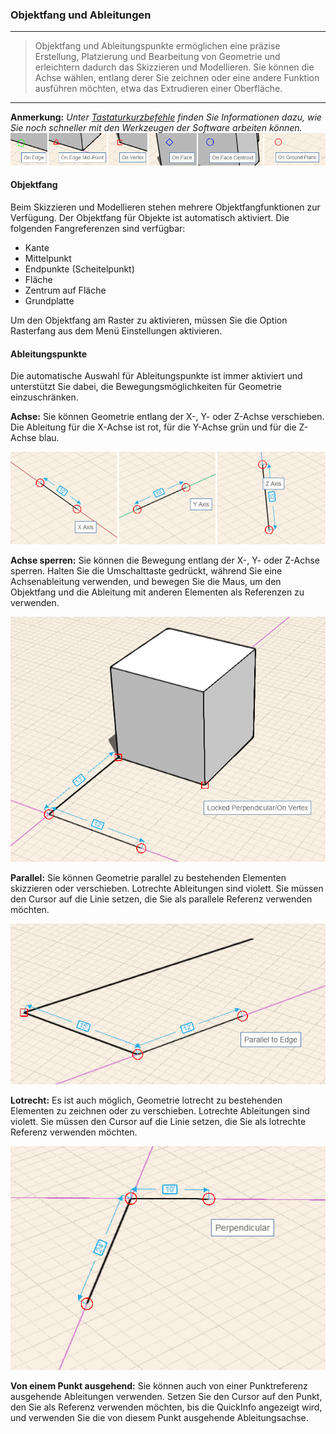 

### Objektfang und Ableitungen

---

> Objektfang und Ableitungspunkte ermöglichen eine präzise Erstellung, Platzierung und Bearbeitung von Geometrie und erleichtern dadurch das Skizzieren und Modellieren. Sie können die Achse wählen, entlang derer Sie zeichnen oder eine andere Funktion ausführen möchten, etwa das Extrudieren einer Oberfläche.

---

**Anmerkung:** *Unter [Tastaturkurzbefehle](../Appendix/keyboard-shortcuts.md) finden Sie Informationen dazu, wie Sie noch schneller mit den Werkzeugen der Software arbeiten können.* ![](images/GUID-10AC3DDC-0BB3-4C3A-9BA3-4DE37FE97ADF-low.png)

#### Objektfang

Beim Skizzieren und Modellieren stehen mehrere Objektfangfunktionen zur Verfügung. Der Objektfang für Objekte ist automatisch aktiviert. Die folgenden Fangreferenzen sind verfügbar:

* Kante
* Mittelpunkt
* Endpunkte (Scheitelpunkt)
* Fläche
* Zentrum auf Fläche
* Grundplatte

Um den Objektfang am Raster zu aktivieren, müssen Sie die Option Rasterfang aus dem Menü Einstellungen aktivieren.

#### Ableitungspunkte

Die automatische Auswahl für Ableitungspunkte ist immer aktiviert und unterstützt Sie dabei, die Bewegungsmöglichkeiten für Geometrie einzuschränken.

**Achse:** Sie können Geometrie entlang der X-, Y- oder Z-Achse verschieben. Die Ableitung für die X-Achse ist rot, für die Y-Achse grün und für die Z-Achse blau.

![](images/GUID-DD1207BA-33C0-46B5-924E-E3B7AD4CBF1F-low.png)

**Achse sperren:** Sie können die Bewegung entlang der X-, Y- oder Z-Achse sperren. Halten Sie die Umschalttaste gedrückt, während Sie eine Achsenableitung verwenden, und bewegen Sie die Maus, um den Objektfang und die Ableitung mit anderen Elementen als Referenzen zu verwenden.

![](images/GUID-004B3D60-83E4-402F-9080-6AA80441FCB3-low.png)

**Parallel:** Sie können Geometrie parallel zu bestehenden Elementen skizzieren oder verschieben. Lotrechte Ableitungen sind violett. Sie müssen den Cursor auf die Linie setzen, die Sie als parallele Referenz verwenden möchten.

![](images/GUID-63C305D6-8313-44A3-94F0-9A84199E2D86-low.png)

**Lotrecht:** Es ist auch möglich, Geometrie lotrecht zu bestehenden Elementen zu zeichnen oder zu verschieben. Lotrechte Ableitungen sind violett. Sie müssen den Cursor auf die Linie setzen, die Sie als lotrechte Referenz verwenden möchten.

![](images/GUID-116D4EA4-F84E-4796-8755-627A1149266B-low.png)

**Von einem Punkt ausgehend:** Sie können auch von einer Punktreferenz ausgehende Ableitungen verwenden. Setzen Sie den Cursor auf den Punkt, den Sie als Referenz verwenden möchten, bis die QuickInfo angezeigt wird, und verwenden Sie die von diesem Punkt ausgehende Ableitungsachse.

